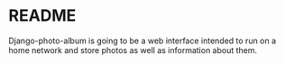 # README
Django-photo-album is going to be a web interface intended to run on a home network and store photos as well as information about them.
